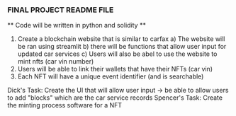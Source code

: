 ### FINAL PROJECT README FILE ###

** Code will be written in python and solidity ** 

1) Create a blockchain website that is similar to carfax
    a) The website will be ran using streamlit
    b) there will be functions that allow user input for updated car services
    c) Users will also be abel to use the website to mint nfts (car vin number)
2) Users will be able to link their wallets that have their NFTs (car vin)
3) Each NFT will have a unique event identifier (and is searchable)


Dick's Task: Create the UI that will allow user input
    -> be able to allow users to add "blocks" which are the car service records
Spencer's Task: Create the minting process software for a NFT
